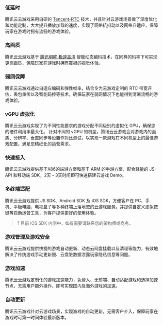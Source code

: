 ### 低延时

腾讯云云游戏采用自研的 [Tencent-RTC](https://cloud.tencent.com/document/product/1162/46096#1230) 技术，并且针对云游戏场景做了深度优化和功能定制，大大提升播放加载的速度，实现了网络抗抖动以及网络自适应，保障玩家在游戏时拥有流畅的游戏体验。

### 高画质
腾讯云云游戏基于 [腾讯明眸·极速高清](https://cloud.tencent.com/solution/video-ai-solution) 智能动态编码技术，在同样的码率下可实现更高画质，保障玩家在游戏时拥有震撼的视觉体验。

### 弱网保障
腾讯云云游戏通过自适应编码和弹性帧率，结合专为云游戏定制的 RTC 带宽评估、丢包重传以及智能码控等技术，确保玩家在弱网情况下也能得到清晰流畅的游戏体验。

### vGPU 虚拟化
腾讯云云游戏实现了为不同性能要求的游戏分配不同级别的虚拟化 GPU，确保您的硬件利用率最大化。
针对不同的 vGPU 的机型，腾讯云云游戏会对游戏内的画质、分辨率、垂直同步等设置作对比测试，以实现一款游戏在不同机型上的最佳游戏配置，满足您精细化的运营需求。

### 快速接入
腾讯云云游戏提供基于X86的端游方案和基于 ARM 的手游方案，配合轻量的 JS-API 和移动端 SDK，2天 - 3天时间即可快速搭建云游戏 Demo。

### 多终端适配
腾讯云云游戏提供 JS SDK、Android SDK 及 iOS SDK，方便客户在 PC、手机、平板电脑、电视盒子等多种终端上落地您的云游戏服务。并提供自定义虚拟按键等自助运营工具，为客户提供更好的使用体验。

>? 目前 iOS SDK 内测中，如有需要请联系您的架构师或商务。

### 游戏管理及游戏安全
腾讯云云游戏提供快捷的游戏自动更新、动态云网盘挂载以及清理等能力，有效地解决了传统游戏手动更新慢、云盘脏数据泄露玩家隐私信息等问题。

### 游戏加速
腾讯云云游戏定制化的游戏加速能力，免登入、无前端、自动适配游戏和选择加速节点，无需用户额外操作，即可实现国内及海外游戏的加速。

### 自动更新
腾讯云云游戏针对云游戏场景，实现游戏的自动更新，无需客户介入，保障玩家在游戏时可第一时间体验最新版本。
